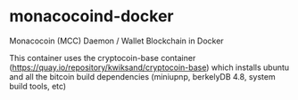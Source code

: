 # monacocoind-docker
Monacocoin (MCC) Daemon / Wallet Blockchain in Docker


This container uses the cryptocoin-base container (https://quay.io/repository/kwiksand/cryptocoin-base) which installs ubuntu and all the bitcoin build dependencies (miniupnp, berkelyDB 4.8, system build tools, etc)
